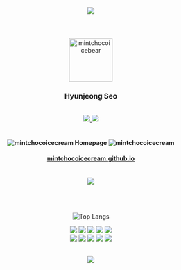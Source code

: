 <header>
<div align="center">
<img src="https://capsule-render.vercel.app/api?type=waving&color=auto&height=300&section=header&text=Mintchocoicecream&fontColor=ffffff&fontSize=50&stroke=000000&animation=fadeIn"/>
</div>
</header>

<div align="center">
<img src="https://user-images.githubusercontent.com/64584574/183283755-89bb5ace-75aa-4de0-85c7-db7d44115619.png" width="100px" alt="mintchocoicebear" />
<h3 fontSize="30px">Hyunjeong Seo</h3>
<br>
<div class="pages">
<a href="https://www.notion.so/mintchocoicecream/Dev-133e8a6d037449aeb49f616cc9836f78">
<img src="https://img.shields.io/badge/Notion-000000?style=flat-square&logo=notion&logoColor=white"/>
</a>
<a href="https://github.com/mintchocoicecream">
<img src="https://img.shields.io/badge/Github-181717?style=flat-square&logo=github&logoColor=white"/>
</a>
</div>
<br>
<h4><img src="https://user-images.githubusercontent.com/64584574/183285455-92a72bc0-fd0f-4374-870e-8690747ba8e7.png" alt="mintchocoicecream" /> 
Homepage
<img src="https://user-images.githubusercontent.com/64584574/183285455-92a72bc0-fd0f-4374-870e-8690747ba8e7.png" alt="mintchocoicecream" />
<h4>
<a href="https://mintchocoicecream.github.io" background-color="#dafbe1" align="center">
mintchocoicecream.github.io
</a>
</div>

<br>
<div align="center">
<img src="https://user-images.githubusercontent.com/64584574/183294356-389e5a32-980e-4669-9af9-6009b4eb1454.gif"/>
</div>
<br>
<br>
<br>
<div align="center">

![Top Langs](https://github-readme-stats.vercel.app/api/top-langs/?username=mintchocoicecream&exclude_repo=2020KBO&theme=vue&layout=compact)
<p>
<img src="https://img.shields.io/badge/Javascript-F7DF1E?style=flat-square&logo=javascript&logoColor=white"/>
<img src="https://img.shields.io/badge/Python-3776AB?style=flat-square&logo=python&logoColor=white"/>
<img src="https://img.shields.io/badge/Html5-E34F26?style=flat-square&logo=html5&logoColor=white"/>
<img src="https://img.shields.io/badge/Css3-1572B6?style=flat-square&logo=css3&logoColor=white"/>
<img src="https://img.shields.io/badge/Firebase-FFCA28?style=flat-square&logo=firebase&logoColor=white"/>
<br/>
<img src="https://img.shields.io/badge/React-61DAFB?style=flat-square&logo=react&logoColor=white"/>
<img src="https://img.shields.io/badge/Node.js-339933?style=flat-square&logo=node.js&logoColor=white"/>
<img src="https://img.shields.io/badge/Socket.io-010101?style=flat-square&logo=socket.io&logoColor=white"/>
<img src="https://img.shields.io/badge/Gulp-CF4647?style=flat-square&logo=gulp&logoColor=white"/>
<img src="https://img.shields.io/badge/VSCode-007ACC?style=flat-square&logo=visualstudiocode&logoColor=white"/></p>

</div>
<br>


<footer>
<div align="center">
<img src="https://capsule-render.vercel.app/api?type=waving&color=auto&height=200&section=footer"/>
</div>
</footer>
